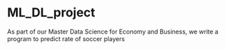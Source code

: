 # ML_DL_project
As part of our Master Data Science for Economy and Business, we write a program to predict rate of soccer players 
